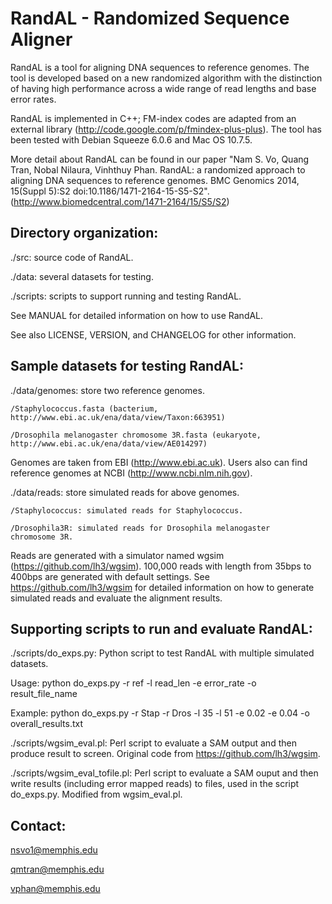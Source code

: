 RandAL - Randomized Sequence Aligner
====================================

RandAL is a tool for aligning DNA sequences to reference genomes. The tool is developed based on a new randomized algorithm with the distinction of having high performance across a wide range of read lengths and base error rates.

RandAL is implemented in C++; FM-index codes are adapted from an external library (http://code.google.com/p/fmindex-plus-plus). The tool has been tested with Debian Squeeze 6.0.6 and Mac OS 10.7.5.

More detail about RandAL can be found in our paper "Nam S. Vo, Quang Tran, Nobal Nilaura, Vinhthuy Phan. RandAL: a randomized approach to aligning DNA sequences to reference genomes. BMC Genomics 2014, 15(Suppl 5):S2 doi:10.1186/1471-2164-15-S5-S2". (http://www.biomedcentral.com/1471-2164/15/S5/S2)


Directory organization:
-----------------------

./src: source code of RandAL.

./data: several datasets for testing.

./scripts: scripts to support running and testing RandAL.

See MANUAL for detailed information on how to use RandAL.

See also LICENSE, VERSION, and CHANGELOG for other information.


Sample datasets for testing RandAL:
-----------------------------------

./data/genomes: store two reference genomes.

	/Staphylococcus.fasta (bacterium, http://www.ebi.ac.uk/ena/data/view/Taxon:663951)

	/Drosophila melanogaster chromosome 3R.fasta (eukaryote, http://www.ebi.ac.uk/ena/data/view/AE014297)

Genomes are taken from EBI (http://www.ebi.ac.uk). Users also can find reference genomes at NCBI (http://www.ncbi.nlm.nih.gov).

./data/reads: store simulated reads for above genomes.

	/Staphylococcus: simulated reads for Staphylococcus.

	/Drosophila3R: simulated reads for Drosophila melanogaster chromosome 3R.

Reads are generated with a simulator named wgsim (https://github.com/lh3/wgsim). 100,000 reads with length from 35bps to 400bps are generated with default settings. See https://github.com/lh3/wgsim for detailed information on how to generate simulated reads and evaluate the alignment results.


Supporting scripts to run and evaluate RandAL:
----------------------------------------------

./scripts/do_exps.py: Python script to test RandAL with multiple simulated datasets.

Usage:  python do_exps.py -r ref -l read_len -e error_rate -o result_file_name

Example: python do_exps.py -r Stap -r Dros -l 35 -l 51 -e 0.02 -e 0.04 -o overall_results.txt

./scripts/wgsim_eval.pl: Perl script to evaluate a SAM output and then produce result to screen. Original code from https://github.com/lh3/wgsim.

./scripts/wgsim_eval_tofile.pl: Perl script to evaluate a SAM ouput and then write results (including error mapped reads) to files, used in the script do_exps.py. Modified from wgsim_eval.pl.


Contact:
--------

nsvo1@memphis.edu

qmtran@memphis.edu

vphan@memphis.edu
